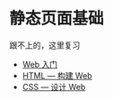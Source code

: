 # 静态页面基础
跟不上的，这里复习
* [Web 入门](https://developer.mozilla.org/zh-CN/docs/Learn/Getting_started_with_the_web)
* [HTML — 构建 Web](https://developer.mozilla.org/zh-CN/docs/Learn/HTML)
* [CSS — 设计 Web](https://developer.mozilla.org/zh-CN/docs/Learn/CSS)
